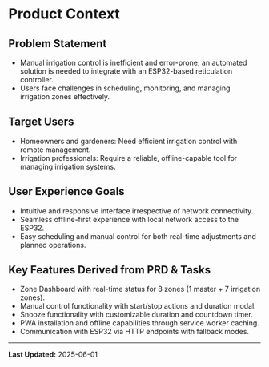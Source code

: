 # Product Context

## Problem Statement
- Manual irrigation control is inefficient and error-prone; an automated solution is needed to integrate with an ESP32-based reticulation controller.
- Users face challenges in scheduling, monitoring, and managing irrigation zones effectively.

## Target Users
- Homeowners and gardeners: Need efficient irrigation control with remote management.
- Irrigation professionals: Require a reliable, offline-capable tool for managing irrigation systems.

## User Experience Goals
- Intuitive and responsive interface irrespective of network connectivity.
- Seamless offline-first experience with local network access to the ESP32.
- Easy scheduling and manual control for both real-time adjustments and planned operations.

## Key Features Derived from PRD & Tasks
- Zone Dashboard with real-time status for 8 zones (1 master + 7 irrigation zones).
- Manual control functionality with start/stop actions and duration modal.
- Snooze functionality with customizable duration and countdown timer.
- PWA installation and offline capabilities through service worker caching.
- Communication with ESP32 via HTTP endpoints with fallback modes.

---

**Last Updated:** 2025-06-01
